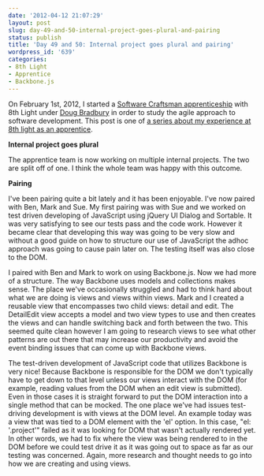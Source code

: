 ```yaml
---
date: '2012-04-12 21:07:29'
layout: post
slug: day-49-and-50-internal-project-goes-plural-and-pairing
status: publish
title: 'Day 49 and 50: Internal project goes plural and pairing'
wordpress_id: '639'
categories:
- 8th Light
- Apprentice
- Backbone.js
---
```


On February 1st, 2012, I started a [Software Craftsman apprenticeship](http://www.8thlight.com/apprenticeship) with 8th Light under [Doug Bradbury](http://www.8thlight.com/our-team/doug-bradbury) in order to study the agile approach to software development. This post is one of [a series about my experience at 8th light as an apprentice](http://blog.cymen.org/category/8th-light/apprentice/).




**Internal project goes plural**

The apprentice team is now working on multiple internal projects. The two are split off of one. I think the whole team was happy with this outcome.

**Pairing**

I've been pairing quite a bit lately and it has been enjoyable. I've now paired with Ben, Mark and Sue. My first pairing was with Sue and we worked on test driven developing of JavaScript using jQuery UI Dialog and Sortable. It was very satisfying to see our tests pass and the code work. However it became clear that developing this way was going to be very slow and without a good guide on how to structure our use of JavaScript the adhoc approach was going to cause pain later on. The testing itself was also close to the DOM.

I paired with Ben and Mark to work on using Backbone.js. Now we had more of a structure. The way Backbone uses models and collections makes sense. The place we've occasionally struggled and had to think hard about what we are doing is views and views within views. Mark and I created a reusable view that encompasses two child views: detail and edit. The DetailEdit view accepts a model and two view types to use and then creates the views and can handle switching back and forth between the two. This seemed quite clean however I am going to research views to see what other patterns are out there that may increase our productivity and avoid the event binding issues that can come up with Backbone views.

The test-driven development of JavaScript code that utilizes Backbone is very nice! Because Backbone is responsible for the DOM we don't typically have to get down to that level unless our views interact with the DOM (for example, reading values from the DOM when an edit view is submitted). Even in those cases it is straight forward to put the DOM interaction into a single method that can be mocked. The one place we've had issues test-driving development is with views at the DOM level. An example today was a view that was tied to a DOM element with the 'el' option. In this case, "el: '.project'" failed as it was looking for DOM that wasn't actually rendered yet. In other words, we had to fix where the view was being rendered to in the DOM before we could test drive it as it was going out to space as far as our testing was concerned. Again, more research and thought needs to go into how we are creating and using views.
